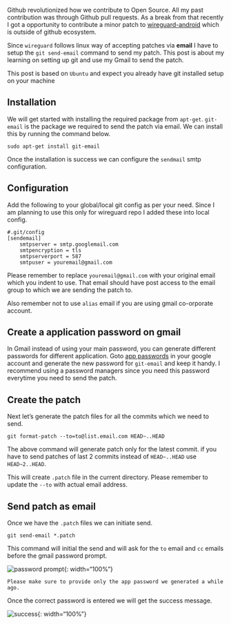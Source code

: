 Github revolutionized how we contribute to Open Source. All my past contribution was through Github pull requests. As a break from that recently I got a opportunity to contribute a minor patch to [wireguard-android](https://git.zx2c4.com/wireguard-android/) which is outside of github ecosystem.

Since `wireguard` follows linux way of accepting patches via **email** I have to setup the `git send-email` command to send my patch. This post is about my learning on setting up git and use my Gmail to send the patch.

This post is based on `Ubuntu` and expect you already have git installed setup on your machine

Installation
------------

We will get started with installing the required package from `apt-get`. `git-email` is the package we required to send the patch via email. We can install this by running the command below.

    sudo apt-get install git-email

Once the installation is success we can configure the `sendmail` smtp configuration.

Configuration
-------------

Add the following to your global/local git config as per your need. Since I am planning to use this only for wireguard repo I added these into local config.

    #.git/config
    [sendemail]
        smtpserver = smtp.googlemail.com
        smtpencryption = tls
        smtpserverport = 587
        smtpuser = youremail@gmail.com

Please remember to replace `youremail@gmail.com` with your original email which you indent to use. That email should have post access to the email group to which we are sending the patch to.

Also remember not to use `alias` email if you are using gmail co-orporate account.

Create a application password on gmail
--------------------------------------

In Gmail instead of using your main password, you can generate different passwords for different application. Goto [app passwords](https://myaccount.google.com/apppasswords) in your google account and generate the new password for `git-email` and keep it handy. I recommend using a password managers since you need this password everytime you need to send the patch.

Create the patch
----------------

Next let’s generate the patch files for all the commits which we need to send.

    git format-patch --to=to@list.email.com HEAD~..HEAD

The above command will generate patch only for the latest commit. if you have to send patches of last 2 commits instead of `HEAD~..HEAD` use `HEAD~2..HEAD`.

This will create `.patch` file in the current directory. Please remember to update the `--to` with actual email address.

Send patch as email
-------------------

Once we have the `.patch` files we can initiate send.

    git send-email *.patch

This command will initial the send and will ask for the `to` email and `cc` emails before the gmail password prompt.

![password prompt](https://static.revathskumar.com/2019/git-send/password-prompt.png){: width=“100%”}

    Please make sure to provide only the app password we generated a while ago.

Once the correct password is entered we will get the success message.

![success](https://static.revathskumar.com/2019/git-send/git-send-result.png){: width=“100%”}
